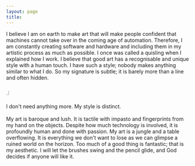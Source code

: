 ```yaml
---
layout: page
title: 
---
```

<div class="header__inline" style="max-width:600px">
     <p>I believe I am on earth to make art that will make people confident that machines cannot take over in the coming age of automation. Therefore, I am constantly creating software and hardware and including them in my artistic process as much as possible. I once was called a quisling when I explained how I work. I believe that good art has a recognisable and unique style with a human touch. I have such a style; nobody makes anything similar to what I do. So my signature is subtle; it is barely more than a line and often hidden.<H3 style="color: #CCCCCC;">⅃</H3>I don't need anything more. My style is distinct.
        <br><br>
     My art is baroque and lush. It is tactile with impasto and fingerprints from my hand on the objects. Despite how much technology is involved, it is profoundly human and done with passion. My art is a jungle and a table overflowing. It is everything we don't want to lose as we can glimpse a ruined world on the horizon. Too much of a good thing is fantastic; that is my aesthetic. I will let the brushes swing and the pencil glide, and God decides if anyone will like it.</p>
</div>








